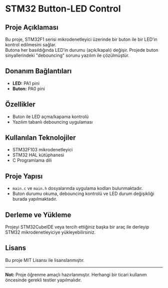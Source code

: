 # STM32 Button-LED Control

## Proje Açıklaması

Bu proje, STM32F1 serisi mikrodenetleyici üzerinde bir buton ile bir LED’in kontrol edilmesini sağlar.  
Butona her basıldığında LED’in durumu (açık/kapalı) değişir. Projede buton sinyallerindeki "debouncing" sorunu yazılım ile çözülmüştür.

## Donanım Bağlantıları

- **LED:** PA1 pini  
- **Buton:** PA0 pini  

## Özellikler

- Buton ile LED açma/kapama kontrolü  
- Yazılım tabanlı debouncing uygulaması  

## Kullanılan Teknolojiler

- STM32F103 mikrodenetleyici  
- STM32 HAL kütüphanesi  
- C Programlama dili  

## Proje Yapısı

- `main.c` ve `main.h` dosyalarında uygulama kodları bulunmaktadır.  
- Buton durumu okuma, debouncing kontrolü ve LED durum değişikliği burada yapılmaktadır.

## Derleme ve Yükleme

Projeyi STM32CubeIDE veya tercih ettiğiniz başka bir araç ile derleyip STM32 mikrodenetleyiciye yükleyebilirsiniz.

## Lisans

Bu proje MIT Lisansı ile lisanslanmıştır.  

---

**Not:** Proje öğrenme amaçlı hazırlanmıştır. Herhangi bir ticari kullanım öncesinde gerekli testler yapılmalıdır.
